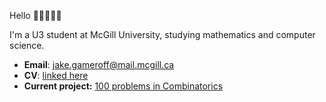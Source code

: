 Hello 👋🏻🧑🏻‍💻

I'm a U3 student at McGill University, studying mathematics and computer science.
- **Email**: jake.gameroff@mail.mcgill.ca
- **CV**: [linked here](https://github.com/jakegameroff/CV/blob/main/cv.pdf)
- **Current project:** [100 problems in Combinatorics](https://github.com/jakegameroff/CombinatoricsProblems/blob/main/main.pdf)
